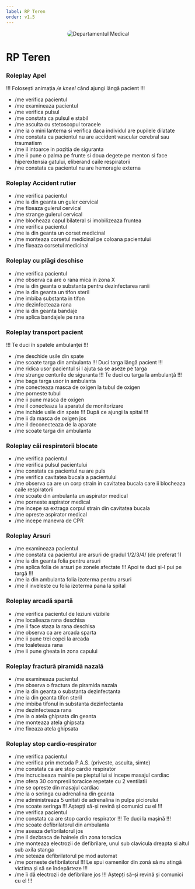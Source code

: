 ```yaml
---
label: RP Teren
order: v1.5
---
```


<p align="center">
    <img src="/docs/imagini/smurd.png" style="border-radius: 20px;" alt="Departamentul Medical">
</p>

# RP Teren

### Roleplay Apel
!!!
Folosești animația */e kneel* când ajungi lângă pacient
!!!
- /me verifica pacientul
- /me examineaza pacientul
- /me verifica pulsul
- /me constata ca pulsul e stabil
- /me asculta cu stetoscopul toracele
- /me ia o mini lanterna si verifica daca individul are pupilele dilatate
- /me constata ca pacientul nu are accident vascular cerebral sau traumatism
- /me il intoarce in pozitia de siguranta
- /me ii pune o palma pe frunte si doua degete pe menton si face hiperextensia gatului, eliberand caile respiratorii
- /me constata ca pacientul nu are hemoragie externa

### Roleplay Accident rutier
- /me verifica pacientul
- /me ia din geanta un guler cervical
- /me fixeaza gulerul cervical
- /me strange gulerul cervical
- /me blocheaza capul bilateral si imobilizeaza fruntea
- /me verifica pacientul
- /me ia din geanta un corset medicinal
- /me monteaza corsetul medicinal pe coloana pacientului
- /me fixeaza corsetul medicinal

### Roleplay cu plăgi deschise
- /me verifica pacientul
- /me observa ca are o rana mica in zona X
- /me ia din geanta o substanta pentru dezinfectarea ranii
- /me ia din geanta un tifon steril
- /me imbiba substanta in tifon
- /me dezinfecteaza rana
- /me ia din geanta bandaje
- /me aplica bandajele pe rana

### Roleplay transport pacient
!!!
Te duci în spatele ambulanței
!!!
- /me deschide usile din spate
- /me scoate targa din ambulanta
!!!
Duci targa lângă pacient
!!!
- /me ridica usor pacientul si l ajuta sa se aseze pe targa
- /me strange centurile de siguranta
!!!
Te duci cu targa la ambulanță
!!!
- /me baga targa usor in ambulanta
- /me conecteaza masca de oxigen la tubul de oxigen
- /me porneste tubul
- /me ii pune masca de oxigen
- /me il conecteaza la aparatul de monitorizare
- /me inchide usile din spate
!!!
După ce ajungi la spital
!!!
- /me ii da masca de oxigen jos
- /me il deconecteaza de la aparate
- /me scoate targa din ambulanta

### Roleplay căi respiratorii blocate
- /me verifica pacientul
- /me verifica pulsul pacientului
- /me constata ca pacientul nu are puls
- /me verifica cavitatea bucala a pacientului
- /me observa ca are un corp strain in cavitatea bucala care ii blocheaza caile respiratorii
- /me scoate din ambulanta un aspirator medical
- /me porneste aspirator medical
- /me incepe sa extraga corpul strain din cavitatea bucala
- /me opreste aspirator medical
- /me incepe manevra de CPR

### Roleplay Arsuri
- /me examineaza pacientul
- /me constata ca pacientul are arsuri de gradul 1/2/3/4/ (de preferat 1)
- /me ia din geanta folia pentru arsuri
- /me aplica folia de arsuri pe zonele afectate
!!!
Apoi te duci și-l pui pe targă
!!!
- /me ia din ambulanta folia izoterma pentru arsuri
- /me il inveleste cu folia izoterma pana la spital

### Roleplay arcadă spartă
- /me verifica pacientul de leziuni vizibile
- /me localieaza rana deschisa
- /me ii face staza la rana deschisa
- /me observa ca are arcada sparta
- /me ii pune trei copci la arcada
- /me toaleteaza rana
- /me ii pune gheata in zona capului

### Roleplay fractură piramidă nazală
- /me examineaza pacientul
- /me observa o fractura de piramida nazala
- /me ia din geanta o substanta dezinfectanta
- /me ia din geanta tifon steril
- /me imbiba tifonul in substanta dezinfectanta
- /me dezinfecteaza rana
- /me ia o atela ghipsata din geanta
- /me monteaza atela ghipsata
- /me fixeaza atela ghipsata

### Roleplay stop cardio-respirator
- /me verifica pacientul
- /me verifica prin metoda P.A.S. (priveste, asculta, simte)
- /me constata ca are stop cardio respirator
- /me incruciseaza mainile pe pieptul lui si incepe masajul cardiac
- /me ofera 30 compresii toracice repetate cu 2 ventilatii
- /me se opreste din masajul cardiac
- /me ia o seringa cu adrenalina din geanta
- /me administreaza 5 unitati de adrenalina in pulpa piciorului
- /me scoate seringa
!!!
Aștepți să-și revină și comunici cu el
!!!
- /me verifica pacientul
- /me constata ca are stop cardio respirator
!!!
Te duci la mașină
!!!
- /me scoate defibrilatorul din ambulanta
- /me aseaza defibrilatorul jos
- /me il dezbraca de hainele din zona toracica
- /me monteaza electrozii de defibrilare, unul sub clavicula dreapta si altul sub axila stanga
- /me seteaza defibrilatorul pe mod automat
- /me porneste defibrilatorul
!!!
Le spui oamenilor din zonă să nu atingă victima și să se îndepărteze
!!!
- /me îi dă electrozii de defibrilare jos
!!!
Aștepți să-și revină și comunici cu el
!!!

